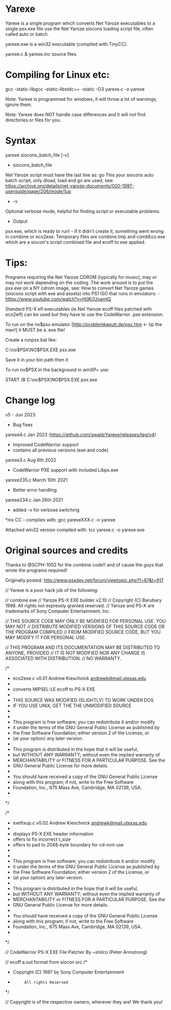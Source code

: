 
# Yarexe

Yarexe is a single program which converts Net Yaroze executables to a single psx.exe file use the Net Yaroze siocons loading script file, often called auto or batch.

yarexe.exe is a win32 executable (compiled with TinyCC).

yarexe.c & yarexe.inc source files.


# Compiling for Linux etc: 

gcc -static-libgcc -static-libstdc++ -static -O3 yarexe.c -o yarexe

Note: Yarexe is programmed for windows, it will throw a lot of warnings, ignore them.

Note: Yarexe does NOT handle case differences and it will not find directories or files for you.



# Syntax

yarexe siocons_batch_file [-v]

* siocons_batch_file

Net Yaroze script must have the last line as: go
This your siocons auto batch script, only dload, load and go are used, see: https://archive.org/details/net-yaroze-documents/020-1997-userguide/page/206/mode/1up

* -v

Optional verbose mode, helpful for finding script or executable problems.

* Output

psx.exe, which is ready to run! - if it didn't create it, something went wrong in combine or eco2exe.
Temporary files are combine.tmp and combEco.exe which are a siocon's script combined file and ecoff to exe applied.



# Tips:


Programs requiring the Net Yaroze CDROM (typically for music), may or may not work depending on the coding.
The work around is to put the psx.exe on a NY cdrom image, see: How to convert Net Yaroze games (siocons script with exe and assets) into PS1 ISO that runs in emulators: - https://www.youtube.com/watch?v=H0Ki7JnamIQ

Standard PS-X elf executables (ie Net Yaroze ecoff files patched with eco2elf) can be used but they have to use the CodeWarrior .pxe extension.

To run on the no$psx emulator [http://problemkaputt.de/psx.htm <- tip the man!] it MUST be a .exe file!

Create a runpsx.bat like:

C:\no$PSX\NO$PSX.EXE psx.exe

Save it in your bin path then it

To run no$PSX in the background in winXP+ use:

START /B C:\no$PSX\NO$PSX.EXE psx.exe


# Change log

v5 - Jun 2023 
- Bug fixes

yarexe4.c Jan 2023 (https://github.com/gwald/Yarexe/releases/tag/v4)
- Improved CodeWarrior support
- contains all previous versions (exe and code)

yarexe3.c Aug 6th 2022
- CodeWarrior PXE support with included Libps.exe


yarexe235.c March 10th 2021
- Better error handling

yarexe234.c  Jan 26th 2021 
- added -v for verbose switching

*nix CC - compiles with: 
gcc yarexeXXX.c -o yarexe

Attached win32 version compiled with:
tcc yarexe.c -o yarexe.exe


# Original sources and credits

Thanks to @SCPH-1002 for the combine code!! and of cause the guys that wrote the programs required! 

Originally posted: http://www.psxdev.net/forum/viewtopic.php?f=67&t=917


// Yarexe is a poor hack job of the following:


// combine.exe
// Yaroze PS-X EXE builder v2.10
// Copyright (C) Barubary 1998.  All rights not expressly granted reserved.
// Yaroze and PS-X are trademarks of Sony Computer Entertainment, Inc.

// THIS SOURCE CODE MAY ONLY BE MODIFIED FOR PERSONAL USE.  YOU MAY NOT
// DISTRIBUTE MODIFIED VERSIONS OF THIS SOURCE CODE OR THE PROGRAM COMPILED
// FROM MODIFIED SOURCE CODE, BUT YOU MAY MODIFY IT FOR PERSONAL USE.

// THIS PROGRAM AND ITS DOCUMENTATION MAY BE DISTRIBUTED TO ANYONE, PROVIDED
// IT IS NOT MODIFIED NOR ANY CHARGE IS ASSOCIATED WITH DISTRIBUTION.
// NO WARRANTY.

/*
 * eco2exe.c v0.01 Andrew Kieschnick <andrewk@mail.utexas.edu>
 *
 * converts MIPSEL-LE ecoff to PS-X EXE
 *
 * THIS SOURCE WAS MODIFIED (SLIGHTLY) TO WORK UNDER DOS
 * IF YOU USE UNIX, GET THE THE UNMODIFIED SOURCE
 *
 *
 * This program is free software; you can redistribute it and/or modify
 * it under the terms of the GNU General Public License as published by
 * the Free Software Foundation; either version 2 of the License, or
 * (at your option) any later version.
 *
 * This program is distributed in the hope that it will be useful,
 * but WITHOUT ANY WARRANTY; without even the implied warranty of
 * MERCHANTABILITY or FITNESS FOR A PARTICULAR PURPOSE.  See the
 * GNU General Public License for more details.
 *
 * You should have received a copy of the GNU General Public License
 * along with this program; if not, write to the Free Software
 * Foundation, Inc., 675 Mass Ave, Cambridge, MA 02139, USA.
 *
 */

/*
 * exefixup.c v0.02 Andrew Kieschnick <andrewk@mail.utexas.edu>
 *
 * displays PS-X EXE header information
 * offers to fix incorrect t_size
 * offers to pad to 2048-byte boundary for cd-rom use
 *
 *
 * This program is free software; you can redistribute it and/or modify
 * it under the terms of the GNU General Public License as published by
 * the Free Software Foundation; either version 2 of the License, or
 * (at your option) any later version.
 *
 * This program is distributed in the hope that it will be useful,
 * but WITHOUT ANY WARRANTY; without even the implied warranty of
 * MERCHANTABILITY or FITNESS FOR A PARTICULAR PURPOSE.  See the
 * GNU General Public License for more details.
 *
 * You should have received a copy of the GNU General Public License
 * along with this program; if not, write to the Free Software
 * Foundation, Inc., 675 Mass Ave, Cambridge, MA 02139, USA.
 *
 */

// CodeWarrior PS-X EXE File Patcher By ~imilco (Peter Armstrong)


// ecoff a.out format from siocon src
/*
 *	Copyright (C) 1997 by Sony Computer Entertainment
 *			All rights Reserved
 */

// Copyright is of the respective owners, wherever they are! We thank you!
